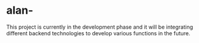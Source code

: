 # alan-
This project is currently in the development phase and it will be integrating different backend technologies to develop various functions in the future.

